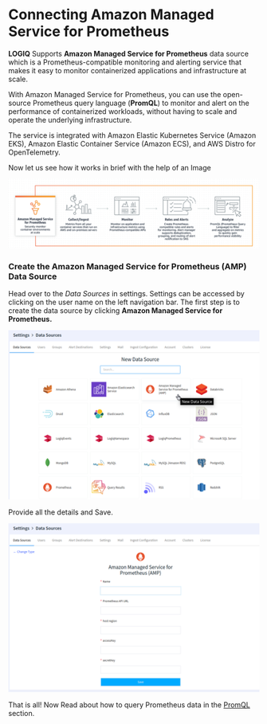 # Connecting Amazon Managed Service for Prometheus

**LOGIQ** Supports **Amazon Managed Service for Prometheus** data source which is a Prometheus-compatible monitoring and alerting service that makes it easy to monitor containerized applications and infrastructure at scale.

With Amazon Managed Service for Prometheus, you can use the open-source Prometheus query language (**PromQL**) to monitor and alert on the performance of containerized workloads, without having to scale and operate the underlying infrastructure.

The service is integrated with Amazon Elastic Kubernetes Service (Amazon EKS), Amazon Elastic Container Service (Amazon ECS), and AWS Distro for OpenTelemetry.



Now let us see how it works in brief with the help of an Image

![Working method of Amazon managed service for Prometheus](../../.gitbook/assets/AMP.png)



### Create the Amazon Managed Service for Prometheus (AMP)  Data Source

Head over to the _Data Sources_ in settings. Settings can be accessed by clicking on the user name on the left navigation bar. The first step is to create the data source by clicking **Amazon Managed Service for Prometheus.**&#x20;

![Selecting the AMP data source](../../.gitbook/assets/AMP-1.png)

Provide all  the details and Save.

![Adding the AMP data source](../../.gitbook/assets/AMP-2.png)

That is all! Now Read about how to query Prometheus data in the [PromQL](../querying-data.md) section.
